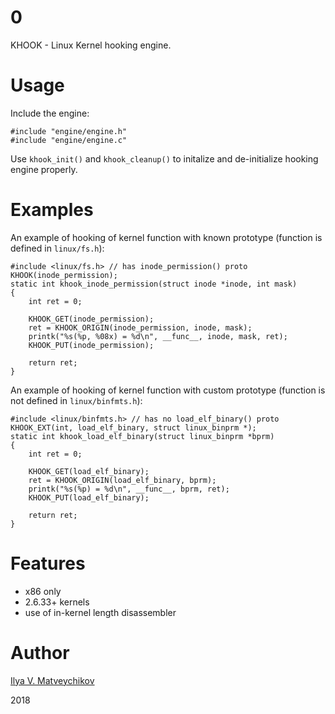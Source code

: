 # 0

KHOOK - Linux Kernel hooking engine.

# Usage

Include the engine:
~~~
#include "engine/engine.h"
#include "engine/engine.c"
~~~

Use `khook_init()` and `khook_cleanup()` to initalize and de-initialize hooking engine properly.

# Examples

An example of hooking of kernel function with known prototype (function is defined in `linux/fs.h`):
~~~
#include <linux/fs.h> // has inode_permission() proto
KHOOK(inode_permission);
static int khook_inode_permission(struct inode *inode, int mask)
{
	int ret = 0;

	KHOOK_GET(inode_permission);
	ret = KHOOK_ORIGIN(inode_permission, inode, mask);
	printk("%s(%p, %08x) = %d\n", __func__, inode, mask, ret);
	KHOOK_PUT(inode_permission);

	return ret;
}
~~~

An example of hooking of kernel function with custom prototype (function is not defined in `linux/binfmts.h`):
~~~
#include <linux/binfmts.h> // has no load_elf_binary() proto
KHOOK_EXT(int, load_elf_binary, struct linux_binprm *);
static int khook_load_elf_binary(struct linux_binprm *bprm)
{
	int ret = 0;

	KHOOK_GET(load_elf_binary);
	ret = KHOOK_ORIGIN(load_elf_binary, bprm);
	printk("%s(%p) = %d\n", __func__, bprm, ret);
	KHOOK_PUT(load_elf_binary);

	return ret;
}
~~~

# Features

- x86 only
- 2.6.33+ kernels
- use of in-kernel length disassembler

# Author

[Ilya V. Matveychikov](https://github.com/milabs)

2018
